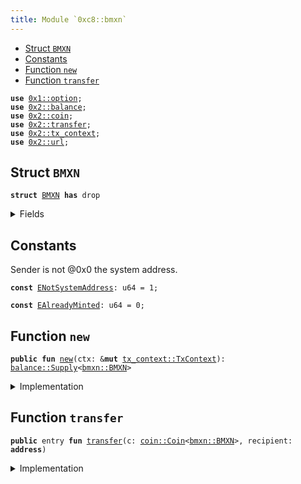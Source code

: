 ```yaml
---
title: Module `0xc8::bmxn`
---
```




-  [Struct `BMXN`](#0xc8_bmxn_BMXN)
-  [Constants](#@Constants_0)
-  [Function `new`](#0xc8_bmxn_new)
-  [Function `transfer`](#0xc8_bmxn_transfer)


<pre><code><b>use</b> <a href="../move-stdlib/option.md#0x1_option">0x1::option</a>;
<b>use</b> <a href="../sui-framework/balance.md#0x2_balance">0x2::balance</a>;
<b>use</b> <a href="../sui-framework/coin.md#0x2_coin">0x2::coin</a>;
<b>use</b> <a href="../sui-framework/transfer.md#0x2_transfer">0x2::transfer</a>;
<b>use</b> <a href="../sui-framework/tx_context.md#0x2_tx_context">0x2::tx_context</a>;
<b>use</b> <a href="../sui-framework/url.md#0x2_url">0x2::url</a>;
</code></pre>



<a name="0xc8_bmxn_BMXN"></a>

## Struct `BMXN`



<pre><code><b>struct</b> <a href="../bfc-system/bmxn.md#0xc8_bmxn_BMXN">BMXN</a> <b>has</b> drop
</code></pre>



<details>
<summary>Fields</summary>


<dl>
<dt>
<code>dummy_field: bool</code>
</dt>
<dd>

</dd>
</dl>


</details>

<a name="@Constants_0"></a>

## Constants


<a name="0xc8_bmxn_ENotSystemAddress"></a>

Sender is not @0x0 the system address.


<pre><code><b>const</b> <a href="../bfc-system/bmxn.md#0xc8_bmxn_ENotSystemAddress">ENotSystemAddress</a>: u64 = 1;
</code></pre>



<a name="0xc8_bmxn_EAlreadyMinted"></a>



<pre><code><b>const</b> <a href="../bfc-system/bmxn.md#0xc8_bmxn_EAlreadyMinted">EAlreadyMinted</a>: u64 = 0;
</code></pre>



<a name="0xc8_bmxn_new"></a>

## Function `new`



<pre><code><b>public</b> <b>fun</b> <a href="../bfc-system/bmxn.md#0xc8_bmxn_new">new</a>(ctx: &<b>mut</b> <a href="../sui-framework/tx_context.md#0x2_tx_context_TxContext">tx_context::TxContext</a>): <a href="../sui-framework/balance.md#0x2_balance_Supply">balance::Supply</a>&lt;<a href="../bfc-system/bmxn.md#0xc8_bmxn_BMXN">bmxn::BMXN</a>&gt;
</code></pre>



<details>
<summary>Implementation</summary>


<pre><code><b>public</b> <b>fun</b> <a href="../bfc-system/bmxn.md#0xc8_bmxn_new">new</a>(ctx: &<b>mut</b> TxContext): Supply&lt;<a href="../bfc-system/bmxn.md#0xc8_bmxn_BMXN">BMXN</a>&gt; {
    <b>assert</b>!(<a href="../sui-framework/tx_context.md#0x2_tx_context_sender">tx_context::sender</a>(ctx) == @0x0, <a href="../bfc-system/bmxn.md#0xc8_bmxn_ENotSystemAddress">ENotSystemAddress</a>);
    <b>assert</b>!(<a href="../sui-framework/tx_context.md#0x2_tx_context_epoch">tx_context::epoch</a>(ctx) == 0, <a href="../bfc-system/bmxn.md#0xc8_bmxn_EAlreadyMinted">EAlreadyMinted</a>);
    <b>let</b> (cap, metadata) = <a href="../sui-framework/coin.md#0x2_coin_create_currency">coin::create_currency</a>(
        <a href="../bfc-system/bmxn.md#0xc8_bmxn_BMXN">BMXN</a> {},
        9,
        b"<a href="../bfc-system/bmxn.md#0xc8_bmxn_BMXN">BMXN</a>",
        b"Benfen MXN",
        b"",
        <a href="../move-stdlib/option.md#0x1_option_none">option::none</a>(),
        ctx
    );
    <a href="../sui-framework/transfer.md#0x2_transfer_public_freeze_object">transfer::public_freeze_object</a>(metadata);
    <a href="../sui-framework/coin.md#0x2_coin_treasury_into_supply">coin::treasury_into_supply</a>(cap)
}
</code></pre>



</details>

<a name="0xc8_bmxn_transfer"></a>

## Function `transfer`



<pre><code><b>public</b> entry <b>fun</b> <a href="../sui-framework/transfer.md#0x2_transfer">transfer</a>(c: <a href="../sui-framework/coin.md#0x2_coin_Coin">coin::Coin</a>&lt;<a href="../bfc-system/bmxn.md#0xc8_bmxn_BMXN">bmxn::BMXN</a>&gt;, recipient: <b>address</b>)
</code></pre>



<details>
<summary>Implementation</summary>


<pre><code><b>public</b> entry <b>fun</b> <a href="../sui-framework/transfer.md#0x2_transfer">transfer</a>(c: <a href="../sui-framework/coin.md#0x2_coin_Coin">coin::Coin</a>&lt;<a href="../bfc-system/bmxn.md#0xc8_bmxn_BMXN">BMXN</a>&gt;, recipient: <b>address</b>) {
    <a href="../sui-framework/transfer.md#0x2_transfer_public_transfer">transfer::public_transfer</a>(c, recipient)
}
</code></pre>



</details>
